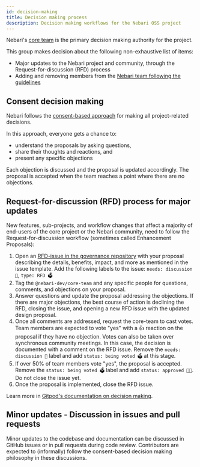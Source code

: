 ```yaml
---
id: decision-making
title: Decision making process
description: Decision making workflows for the Nebari OSS project
---
```


Nebari's [core team][core-team] is the primary decision making authority for the project.

This group makes decision about the following non-exhaustive list of items:

- Major updates to the Nebari project and community, through the Request-for-discussion (RFD) process
- Adding and removing members from the [Nebari team following the guidelines][nebari-team]

## Consent decision making

Nebari follows the [consent-based approach][consent-decision-making] for making all project-related decisions.

In this approach, everyone gets a chance to:

- understand the proposals by asking questions,
- share their thoughts and reactions, and
- present any specific objections

Each objection is discussed and the proposal is updated accordingly. The proposal is accepted when the team reaches a point where there are no objections.

## Request-for-discussion (RFD) process for major updates

New features, sub-projects, and workflow changes that affect a majority of end-users of the core project or the Nebari community, need to follow the Request-for-discussion workflow (sometimes called Enhancement Proposals):

1. Open an [RFD-issue in the governance repository][rfd-issue] with your proposal describing the details, benefits, impact, and more as mentioned in the issue template. Add the following labels to the issue: `needs: discussion 💬`, `type: RFD 🗳`
2. Tag the `@nebari-dev/core-team` and any specific people for questions, comments, and objections on your proposal.
3. Answer questions and update the proposal addressing the objections. If there are major objections, the best course of action is declining the RFD, closing the issue, and opening a new RFD issue with the updated design proposal.
4. Once all comments are addressed, request the core-team to cast votes. Team members are expected to vote "yes" with a 👍 reaction on the proposal if they have no objection. Votes can also be taken over synchronous community meetings. In this case, the decision is documented with a comment on the RFD issue. Remove the `needs: discussion 💬` label and add `status: being voted 🗳` at this stage.
5. If over 50% of team members vote "yes", the proposal is accepted. Remove the `status: being voted 🗳` label and add `status: approved 💪🏾`. Do not close the issue yet.
6. Once the proposal is implemented, close the RFD issue.

Learn more in [Gitpod's documentation on decision making][gitpod-rfd].

## Minor updates - Discussion in issues and pull requests

Minor updates to the codebase and documentation can be discussed in GitHub issues or in pull requests during code review. Contributors are expected to (informally) follow the consent-based decision making philosophy in these discussions.


<!-- Reusable links -->

[nebari-team]: /community/team-structure
[core-team]: https://github.com/orgs/nebari-dev/teams/core-team
[consent-decision-making]: https://www.sociocracyforall.org/consent-decision-making/
[rfd-issue]: https://github.com/nebari-dev/governance/issues/new?assignees=&labels=type%3A+RFD&projects=&template=RFD.md&title=RFD+-+Title
[gitpod-rfd]: https://gitpod.notion.site/Decision-Making-RFCs-eb4a57f3a34f40f1afbd95e05322af70
